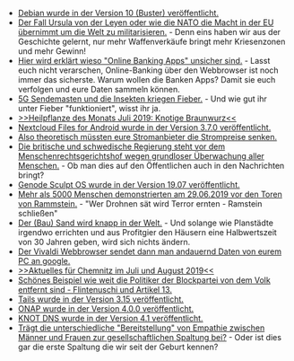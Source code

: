 * [Debian wurde in der Version 10 (Buster) veröffentlicht.](https://www.pro-linux.de/news/1/27227/debian-10-buster-freigegeben.html)
* [Der Fall Ursula von der Leyen oder wie die NATO die Macht in der EU übernimmt um die Welt zu militarisieren.](https://weltnetz.tv/video/1987-die-nato-uebernimmt-die-europaeische-union) - Denn eins haben wir aus der Geschichte gelernt, nur mehr Waffenverkäufe bringt mehr Kriesenzonen und mehr Gewinn!
* [Hier wird erklärt wieso "Online Banking Apps" unsicher sind.](https://www.kuketz-blog.de/wie-banken-online-banking-durch-apps-unsicher-machen/) - Lasst euch nicht verarschen, Online-Banking über den Webbrowser ist noch immer das sicherste. Warum wollen die Banken Apps? Damit sie euch verfolgen und eure Daten sammeln können.
* [5G Sendemasten und die Insekten kriegen Fieber.](https://netzfrauen.org/2019/07/09/5g-2/) - Und wie gut ihr unter Fieber "funktioniert", wisst ihr ja.
* [>>Heilpflanze des Monats Juli 2019: Knotige Braunwurz<<](https://bio-erzgebirge.de/wp/?p=18769)
* [Nextcloud Files for Android wurde in der Version 3.7.0 veröffentlicht.](https://nextcloud.com/blog/android-files-3.7.0-chromebook-support-talk-integration-and-more/)
* [Also theoretisch müssten eure Stromanbieter die Strompreise senken.](https://www.sonnenseite.com/de/politik/bundesgerichtshof-bestaetigt-senkung-der-netzrenditen.html)
* [Die britische und schwedische Regierung steht vor dem Menschenrechtsgerichtshof wegen grundloser Überwachung aller Menschen.](https://www.ccc.de/de/updates/2019/geheimdienste-wieder-vorm-egmr) - Ob man dies auf den Öffentlichen auch in den Nachrichten bringt?
* [Genode Sculpt OS wurde in der Version 19.07 veröffentlicht.](https://www.phoronix.com/scan.php?page=news_item&px=Genode-Sculpt-OS-19.07)
* [Mehr als 5000 Menschen demonstrierten am 29.06.2019 vor den Toren von Rammstein.](https://www.neopresse.com/politik/tausende-protestierten-gegen-ramstein-und-drohnenkriege/) - "Wer Drohnen sät wird Terror ernten - Ramstein schließen"
* [Der (Bau) Sand wird knapp in der Welt.](https://netzfrauen.org/2019/07/10/sand-2/) - Und solange wie Planstädte irgendwo errichten und aus Profitgier den Häusern eine Halbwertszeit von 30 Jahren geben, wird sich nichts ändern.
* [Der Vivaldi Webbrowser sendet dann man andauernd Daten von eurem PC an google.](https://www.kuketz-blog.de/vivaldi-browser-zu-eng-mit-google-verbandelt/)
* [>>Aktuelles für Chemnitz im Juli und August 2019<<](https://bio-erzgebirge.de/wp/?p=18792)
* [Schönes Beispiel wie weit die Politiker der Blockpartei von dem Volk entfernt sind - Flintenuschi und Artikel 13.](https://blog.fefe.de/?ts=a3d81c75)
* [Tails wurde in der Version 3.15 veröffentlicht.](https://www.pro-linux.de/news/1/27243/tails-315-behebt-kritische-fehler.html)
* [ONAP wurde in der Version 4.0.0 veröffentlicht.](https://www.pro-linux.de/news/1/27241/onap-400-dublin-freigegeben.html)
* [KNOT DNS wurde in der Version 4.1 veröffentlicht.](https://www.pro-linux.de/news/1/27247/knot-dns-41-unterst%C3%BCtzt-64-bit-arm.html)
* [Trägt die unterschiedliche "Bereitstellung" von Empathie zwischen Männer und Frauen zur gesellschaftlichen Spaltung bei?](https://man-tau.com/2019/07/11/gender-empathy-gap-day/) - Oder ist dies gar die erste Spaltung die wir seit der Geburt kennen?
